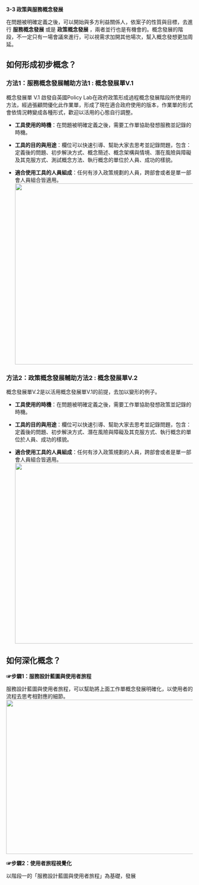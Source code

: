 <p><strong>3-3 政策與服務概念發展</strong></p>

<p>在問題被明確定義之後，可以開始與多方利益關係人，依案子的性質與目標，去進行 <strong>服務概念發展</strong> 或是 <strong>政策概念發展</strong> ，兩者並行也是有機會的。概念發展的階段，不一定只有一場會議來進行，可以視需求加開其他場次，幫入概念發想更加周延。</p>

<h2>如何形成初步概念？</h2>

<h3>方法1：服務概念發展輔助方法1 : 概念發展單V.1</h3>

<p>概念發展單 V.1 啟發自英國Policy Lab在政府政策形成過程概念發展階段所使用的方法，經過張顧問優化此作業單，形成了現在適合政府使用的版本，作業單的形式會依情況轉變成各種形式，歡迎以活用的心態自行調整。</p>

<ul>
<li><p><strong>工具使用的時機</strong>：在問題被明確定義之後，需要工作單協助發想服務並記錄的時機。</p></li>
<li><p><strong>工具的目的與用途</strong>：欄位可以快速引導、幫助大家去思考並記錄問題，包含：定義後的問題、初步解決方式、概念簡述、概念架構與情境、潛在風險與障礙及其克服方式、測試概念方法、執行概念的單位於人員、成功的樣貌。</p></li>
<li><p><strong>適合使用工具的人員組成</strong>：任何有涉入政策規劃的人員，跨部會或者是單一部會人員組合皆適用。<br><img src="https://talk.pdis.nat.gov.tw/uploads/default/original/1X/de0993f500c2a159cfdfb3eb64beb7bfee8a5af3.jpg" width="690" height="487"></p></li>
</ul>

<h3>方法2：政策概念發展輔助方法2 : 概念發展單V.2</h3>

<p>概念發展單V.2是以活用概念發展單V.1的前提，去加以變形的例子。</p>

<ul>
<li><p><strong>工具使用的時機</strong>：在問題被明確定義之後，需要工作單協助發想政策並記錄的時機。</p></li>
<li><p><strong>工具的目的與用途</strong>：欄位可以快速引導、幫助大家去思考並記錄問題，包含：定義後的問題、初步解決方式、潛在風險與障礙及其克服方式、執行概念的單位於人員、成功的樣貌。</p></li>
<li><p><strong>適合使用工具的人員組成</strong>：任何有涉入政策規劃的人員，跨部會或者是單一部會人員組合皆適用。<br><img src="https://talk.pdis.nat.gov.tw/uploads/default/original/1X/765d9798d81f2941dd4b15d2460b1618cd0bfd38.png" width="690" height="486"></p></li>
</ul>

<h2>如何深化概念？</h2>

<p><strong>☞步驟1：服務設計藍圖與使用者旅程</strong></p>

<p>服務設計藍圖與使用者旅程，可以幫助將上面工作單概念發展明確化，以使用者的流程去思考相對應的細節。<br><img src="https://talk.pdis.nat.gov.tw/uploads/default/original/1X/d5bf4e235725bb0eab2dec33decb3acc7dea6b46.jpg" width="690" height="415"></p>

<p><strong>☞步驟2：使用者旅程視覺化</strong></p>

<p>以階段一的「服務設計藍圖與使用者旅程」為基礎，發展</p>